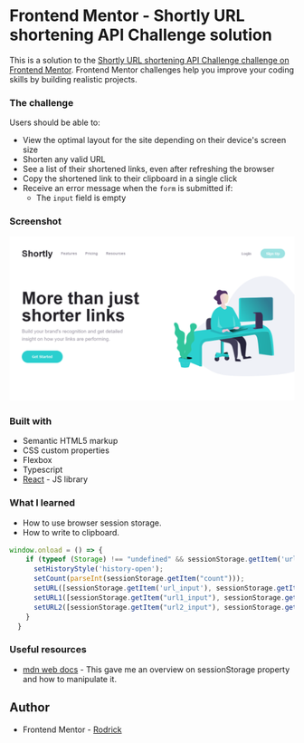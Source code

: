 # Frontend Mentor - Shortly URL shortening API Challenge solution

This is a solution to the [Shortly URL shortening API Challenge challenge on Frontend Mentor](https://www.frontendmentor.io/challenges/url-shortening-api-landing-page-2ce3ob-G). Frontend Mentor challenges help you improve your coding skills by building realistic projects. 

### The challenge

Users should be able to:

- View the optimal layout for the site depending on their device's screen size
- Shorten any valid URL
- See a list of their shortened links, even after refreshing the browser
- Copy the shortened link to their clipboard in a single click
- Receive an error message when the `form` is submitted if:
  - The `input` field is empty

### Screenshot

![](./public/images/Screenshot.png)

### Built with

- Semantic HTML5 markup
- CSS custom properties
- Flexbox
- Typescript
- [React](https://reactjs.org/) - JS library

### What I learned
- How to use browser session storage.
- How to write to clipboard.

```js
window.onload = () => {
    if (typeof (Storage) !== "undefined" && sessionStorage.getItem('url_input') !== null) {
      setHistoryStyle('history-open');
      setCount(parseInt(sessionStorage.getItem("count")));
      setURL([sessionStorage.getItem('url_input'), sessionStorage.getItem("url_shorten"), sessionStorage.getItem("url_style")]);
      setURL1([sessionStorage.getItem("url1_input"), sessionStorage.getItem("url1_shorten"), sessionStorage.getItem("url1_style")]);
      setURL2([sessionStorage.getItem("url2_input"), sessionStorage.getItem("url2_shorten"), sessionStorage.getItem("url2_style")]);
    }
  }
```

### Useful resources

- [mdn web docs](https://developer.mozilla.org/en-US/docs/Web/API/Window/sessionStorage) - This gave me an overview on sessionStorage property and how to manipulate it.

## Author
- Frontend Mentor - [Rodrick](https://www.frontendmentor.io/profile/Rodrick-alt)
